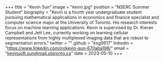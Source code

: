 +++
title = "Kevin Sun"
image = "kevin.jpg"
position = "NSERC Summer Student"
biography = "Kevin is a fourth year undergraduate student pursuing mathematical applications in economics and finance specialist and computer science major at the University of Toronto. His research interests focus on machine learning applications. Kevin is supervised by Dr. Kieran Campbell and Jett Lee, currently working on learning cellular representations from highly multiplexed imaging data that are robust to segmentation errors."
twitter = ""
github = "ksg0617"
linkedin = "https://www.linkedin.com/in/kevin-sun-670aba198/"
email = "kevinuoft.sun@mail.utoronto.ca"
date = 2023-05-10
+++
